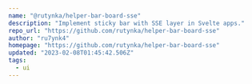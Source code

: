 ```yaml
---
name: "@rutynka/helper-bar-board-sse"
description: "Implement sticky bar with SSE layer in Svelte apps."
repo_url: "https://github.com/rutynka/helper-bar-board-sse"
author: "ru7ynk4"
homepage: "https://github.com/rutynka/helper-bar-board-sse"
updated: "2023-02-08T01:45:42.506Z"
tags: 
  - ui
---
```


